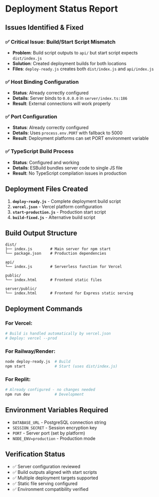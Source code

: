 # Deployment Status Report

## Issues Identified & Fixed

### ✅ Critical Issue: Build/Start Script Mismatch
- **Problem**: Build script outputs to `api/` but start script expects `dist/index.js`
- **Solution**: Created deployment builds for both locations
- **Files**: `deploy-ready.js` creates both `dist/index.js` and `api/index.js`

### ✅ Host Binding Configuration
- **Status**: Already correctly configured
- **Details**: Server binds to `0.0.0.0` in `server/index.ts:186`
- **Result**: External connections will work properly

### ✅ Port Configuration  
- **Status**: Already correctly configured
- **Details**: Uses `process.env.PORT` with fallback to 5000
- **Result**: Deployment platforms can set PORT environment variable

### ✅ TypeScript Build Process
- **Status**: Configured and working
- **Details**: ESBuild bundles server code to single JS file
- **Result**: No TypeScript compilation issues in production

## Deployment Files Created

1. **`deploy-ready.js`** - Complete deployment build script
2. **`vercel.json`** - Vercel platform configuration
3. **`start-production.js`** - Production start script
4. **`build-fixed.js`** - Alternative build script

## Build Output Structure

```
dist/
├── index.js        # Main server for npm start
└── package.json    # Production dependencies

api/
└── index.js        # Serverless function for Vercel

public/
└── index.html      # Frontend static files

server/public/
└── index.html      # Frontend for Express static serving
```

## Deployment Commands

### For Vercel:
```bash
# Build is handled automatically by vercel.json
# Deploy: vercel --prod
```

### For Railway/Render:
```bash
node deploy-ready.js  # Build
npm start             # Start (uses dist/index.js)
```

### For Replit:
```bash
# Already configured - no changes needed
npm run dev           # Development
```

## Environment Variables Required

- `DATABASE_URL` - PostgreSQL connection string
- `SESSION_SECRET` - Session encryption key
- `PORT` - Server port (set by platform)
- `NODE_ENV=production` - Production mode

## Verification Status

- ✅ Server configuration reviewed
- ✅ Build outputs aligned with start scripts
- ✅ Multiple deployment targets supported
- ✅ Static file serving configured
- ✅ Environment compatibility verified